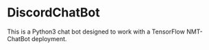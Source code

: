 # DiscordChatBot
This is a Python3 chat bot designed to work with a TensorFlow NMT-ChatBot deployment.
